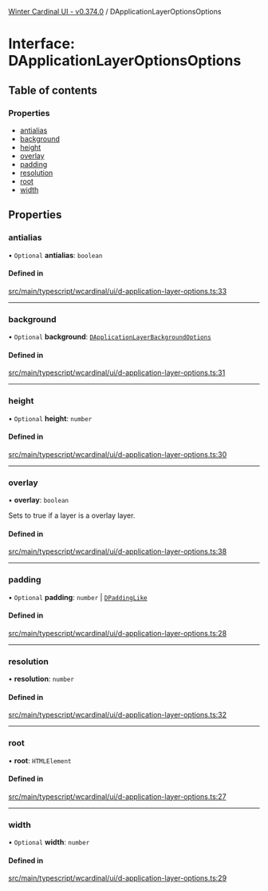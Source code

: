 [Winter Cardinal UI - v0.374.0](../index.md) / DApplicationLayerOptionsOptions

# Interface: DApplicationLayerOptionsOptions

## Table of contents

### Properties

- [antialias](DApplicationLayerOptionsOptions.md#antialias)
- [background](DApplicationLayerOptionsOptions.md#background)
- [height](DApplicationLayerOptionsOptions.md#height)
- [overlay](DApplicationLayerOptionsOptions.md#overlay)
- [padding](DApplicationLayerOptionsOptions.md#padding)
- [resolution](DApplicationLayerOptionsOptions.md#resolution)
- [root](DApplicationLayerOptionsOptions.md#root)
- [width](DApplicationLayerOptionsOptions.md#width)

## Properties

### antialias

• `Optional` **antialias**: `boolean`

#### Defined in

[src/main/typescript/wcardinal/ui/d-application-layer-options.ts:33](https://github.com/winter-cardinal/winter-cardinal-ui/blob/v0.310.1/src/main/typescript/wcardinal/ui/d-application-layer-options.ts#L33)

___

### background

• `Optional` **background**: [`DApplicationLayerBackgroundOptions`](DApplicationLayerBackgroundOptions.md)

#### Defined in

[src/main/typescript/wcardinal/ui/d-application-layer-options.ts:31](https://github.com/winter-cardinal/winter-cardinal-ui/blob/v0.310.1/src/main/typescript/wcardinal/ui/d-application-layer-options.ts#L31)

___

### height

• `Optional` **height**: `number`

#### Defined in

[src/main/typescript/wcardinal/ui/d-application-layer-options.ts:30](https://github.com/winter-cardinal/winter-cardinal-ui/blob/v0.310.1/src/main/typescript/wcardinal/ui/d-application-layer-options.ts#L30)

___

### overlay

• **overlay**: `boolean`

Sets to true if a layer is a overlay layer.

#### Defined in

[src/main/typescript/wcardinal/ui/d-application-layer-options.ts:38](https://github.com/winter-cardinal/winter-cardinal-ui/blob/v0.310.1/src/main/typescript/wcardinal/ui/d-application-layer-options.ts#L38)

___

### padding

• `Optional` **padding**: `number` \| [`DPaddingLike`](DPaddingLike.md)

#### Defined in

[src/main/typescript/wcardinal/ui/d-application-layer-options.ts:28](https://github.com/winter-cardinal/winter-cardinal-ui/blob/v0.310.1/src/main/typescript/wcardinal/ui/d-application-layer-options.ts#L28)

___

### resolution

• **resolution**: `number`

#### Defined in

[src/main/typescript/wcardinal/ui/d-application-layer-options.ts:32](https://github.com/winter-cardinal/winter-cardinal-ui/blob/v0.310.1/src/main/typescript/wcardinal/ui/d-application-layer-options.ts#L32)

___

### root

• **root**: `HTMLElement`

#### Defined in

[src/main/typescript/wcardinal/ui/d-application-layer-options.ts:27](https://github.com/winter-cardinal/winter-cardinal-ui/blob/v0.310.1/src/main/typescript/wcardinal/ui/d-application-layer-options.ts#L27)

___

### width

• `Optional` **width**: `number`

#### Defined in

[src/main/typescript/wcardinal/ui/d-application-layer-options.ts:29](https://github.com/winter-cardinal/winter-cardinal-ui/blob/v0.310.1/src/main/typescript/wcardinal/ui/d-application-layer-options.ts#L29)
